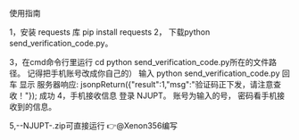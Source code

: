 使用指南

1，安装 requests 库 
    pip install requests
2， 下载python send_verification_code.py。
  
3，在cmd命令行里运行
   cd python send_verification_code.py所在的文件路径。
         记得把手机账号改成你自己的）
   输入  python send_verification_code.py
   回车
   显示  服务器响应: jsonpReturn({"result":1,"msg":"验证码正下发，请注意查收！"});
   成功
4，手机接收信息 登录 NJUPT。 账号为输入的号， 密码看手机接收到的信息。


5,--NJUPT-.zip可直接运行 👉@Xenon356编写
   
